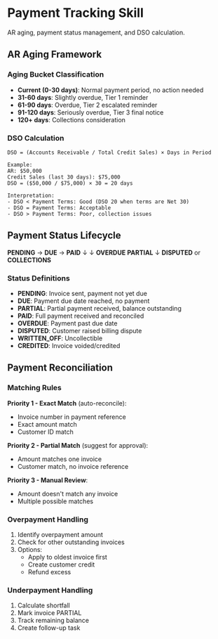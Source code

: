 # Payment Tracking Skill

AR aging, payment status management, and DSO calculation.

## AR Aging Framework

### Aging Bucket Classification
- **Current (0-30 days)**: Normal payment period, no action needed
- **31-60 days**: Slightly overdue, Tier 1 reminder
- **61-90 days**: Overdue, Tier 2 escalated reminder
- **91-120 days**: Seriously overdue, Tier 3 final notice
- **120+ days**: Collections consideration

### DSO Calculation
```
DSO = (Accounts Receivable / Total Credit Sales) × Days in Period

Example:
AR: $50,000
Credit Sales (last 30 days): $75,000
DSO = ($50,000 / $75,000) × 30 = 20 days

Interpretation:
- DSO < Payment Terms: Good (DSO 20 when terms are Net 30)
- DSO = Payment Terms: Acceptable
- DSO > Payment Terms: Poor, collection issues
```

## Payment Status Lifecycle

**PENDING** → **DUE** → **PAID**
            ↓         ↓
       **OVERDUE** **PARTIAL**
            ↓
       **DISPUTED** or **COLLECTIONS**

### Status Definitions
- **PENDING**: Invoice sent, payment not yet due
- **DUE**: Payment due date reached, no payment
- **PARTIAL**: Partial payment received, balance outstanding
- **PAID**: Full payment received and reconciled
- **OVERDUE**: Payment past due date
- **DISPUTED**: Customer raised billing dispute
- **WRITTEN_OFF**: Uncollectible
- **CREDITED**: Invoice voided/credited

## Payment Reconciliation

### Matching Rules
**Priority 1 - Exact Match** (auto-reconcile):
- Invoice number in payment reference
- Exact amount match
- Customer ID match

**Priority 2 - Partial Match** (suggest for approval):
- Amount matches one invoice
- Customer match, no invoice reference

**Priority 3 - Manual Review**:
- Amount doesn't match any invoice
- Multiple possible matches

### Overpayment Handling
1. Identify overpayment amount
2. Check for other outstanding invoices
3. Options:
   - Apply to oldest invoice first
   - Create customer credit
   - Refund excess

### Underpayment Handling
1. Calculate shortfall
2. Mark invoice PARTIAL
3. Track remaining balance
4. Create follow-up task
